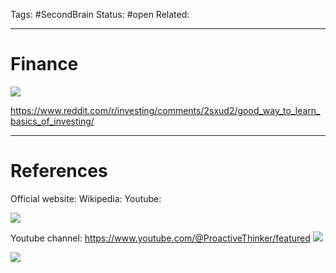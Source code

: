 Tags: #SecondBrain 
Status: #open
Related: 

---
# Finance

![](https://www.youtube.com/watch?v=8xzINLykprA)


https://www.reddit.com/r/investing/comments/2sxud2/good_way_to_learn_basics_of_investing/




---
# References
Official website:
Wikipedia:
Youtube:

![](https://www.youtube.com/watch?v=EJHPltmAULA&t=88s)




Youtube channel: https://www.youtube.com/@ProactiveThinker/featured
![](https://www.youtube.com/watch?v=4dfYu9UQzYw)

![](https://www.youtube.com/watch?v=uYbriYiCwTI)

